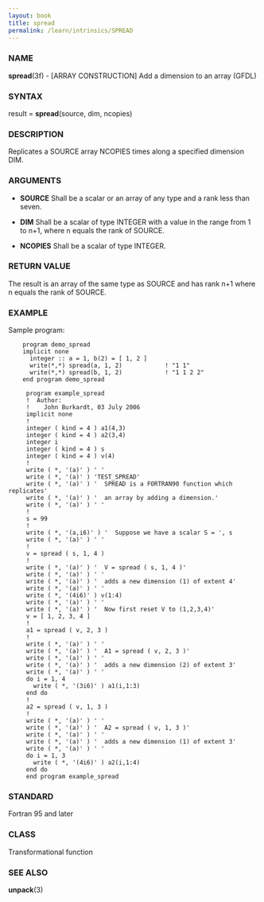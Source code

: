 ```yaml
---
layout: book
title: spread
permalink: /learn/intrinsics/SPREAD
---
```

### NAME

__spread__(3f) - \[ARRAY CONSTRUCTION\] Add a dimension to an array
(GFDL)

### SYNTAX

result = __spread__(source, dim, ncopies)

### DESCRIPTION

Replicates a SOURCE array NCOPIES times along a specified dimension DIM.

### ARGUMENTS

  - __SOURCE__
    Shall be a scalar or an array of any type and a rank less than
    seven.

  - __DIM__
    Shall be a scalar of type INTEGER with a value in the range from 1
    to n+1, where n equals the rank of SOURCE.

  - __NCOPIES__
    Shall be a scalar of type INTEGER.

### RETURN VALUE

The result is an array of the same type as SOURCE and has rank n+1 where
n equals the rank of SOURCE.

### EXAMPLE

Sample program:

```
    program demo_spread
    implicit none
      integer :: a = 1, b(2) = [ 1, 2 ]
      write(*,*) spread(a, 1, 2)            ! "1 1"
      write(*,*) spread(b, 1, 2)            ! "1 1 2 2"
    end program demo_spread

     program example_spread
     !  Author:
     !    John Burkardt, 03 July 2006
     implicit none
     !
     integer ( kind = 4 ) a1(4,3)
     integer ( kind = 4 ) a2(3,4)
     integer i
     integer ( kind = 4 ) s
     integer ( kind = 4 ) v(4)
     !
     write ( *, '(a)' ) ' '
     write ( *, '(a)' ) 'TEST_SPREAD'
     write ( *, '(a)' ) '  SPREAD is a FORTRAN90 function which replicates'
     write ( *, '(a)' ) '  an array by adding a dimension.'
     write ( *, '(a)' ) ' '
     !
     s = 99
     !
     write ( *, '(a,i6)' ) '  Suppose we have a scalar S = ', s
     write ( *, '(a)' ) ' '
     !
     v = spread ( s, 1, 4 )
     !
     write ( *, '(a)' ) '  V = spread ( s, 1, 4 )'
     write ( *, '(a)' ) ' '
     write ( *, '(a)' ) '  adds a new dimension (1) of extent 4'
     write ( *, '(a)' ) ' '
     write ( *, '(4i6)' ) v(1:4)
     write ( *, '(a)' ) ' '
     write ( *, '(a)' ) '  Now first reset V to (1,2,3,4)'
     v = [ 1, 2, 3, 4 ]
     !
     a1 = spread ( v, 2, 3 )
     !
     write ( *, '(a)' ) ' '
     write ( *, '(a)' ) '  A1 = spread ( v, 2, 3 )'
     write ( *, '(a)' ) ' '
     write ( *, '(a)' ) '  adds a new dimension (2) of extent 3'
     write ( *, '(a)' ) ' '
     do i = 1, 4
       write ( *, '(3i6)' ) a1(i,1:3)
     end do
     !
     a2 = spread ( v, 1, 3 )
     !
     write ( *, '(a)' ) ' '
     write ( *, '(a)' ) '  A2 = spread ( v, 1, 3 )'
     write ( *, '(a)' ) ' '
     write ( *, '(a)' ) '  adds a new dimension (1) of extent 3'
     write ( *, '(a)' ) ' '
     do i = 1, 3
       write ( *, '(4i6)' ) a2(i,1:4)
     end do
     end program example_spread
```

### STANDARD

Fortran 95 and later

### CLASS

Transformational function

### SEE ALSO

__unpack__(3)
